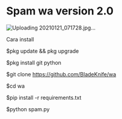 # Spam wa version 2.0
![Uploading 20210121_071728.jpg…]()


Cara install 

$pkg update && pkg upgrade

$pkg install git python

$git clone https://github.com/BladeKnife/wa

$cd wa

$pip install -r requirements.txt

$python spam.py
